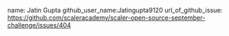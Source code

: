 name: Jatin Gupta
github_user_name:Jatingupta9120
url_of_github_issue: https://github.com/scaleracademy/scaler-open-source-september-challenge/issues/404 